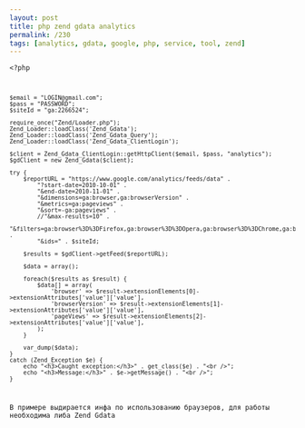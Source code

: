 ```yaml
---
layout: post
title: php zend gdata analytics
permalink: /230
tags: [analytics, gdata, google, php, service, tool, zend]
---
```


<code><?php

    $email = "LOGIN@gmail.com";
    $pass = "PASSWORD";
    $siteId = "ga:2266524";

    require_once("Zend/Loader.php");
    Zend_Loader::loadClass('Zend_Gdata');
    Zend_Loader::loadClass('Zend_Gdata_Query');
    Zend_Loader::loadClass('Zend_Gdata_ClientLogin');

    $client = Zend_Gdata_ClientLogin::getHttpClient($email, $pass, "analytics");
    $gdClient = new Zend_Gdata($client);

    try {
        $reportURL = "https://www.google.com/analytics/feeds/data" .
            "?start-date=2010-10-01" .
            "&end-date=2010-11-01" .
            "&dimensions=ga:browser,ga:browserVersion" .
            "&metrics=ga:pageviews" .
            "&sort=-ga:pageviews" .
            //"&max-results=10" .
            "&filters=ga:browser%3D%3DFirefox,ga:browser%3D%3DOpera,ga:browser%3D%3DChrome,ga:browser%3D%3DInternet%20Explorer" .
            "&ids=" . $siteId;

        $results = $gdClient->getFeed($reportURL);

        $data = array();

        foreach($results as $result) {
            $data[] = array(
                'browser' => $result->extensionElements[0]->extensionAttributes['value']['value'],
                'browserVersion' => $result->extensionElements[1]->extensionAttributes['value']['value'],
                'pageViews' => $result->extensionElements[2]->extensionAttributes['value']['value'],
            );
        }

        var_dump($data);
    }
    catch (Zend_Exception $e) {
        echo "<h3>Caught exception:</h3>" . get_class($e) . "<br />";
        echo "<h3>Message:</h3>" . $e->getMessage() . "<br />";
    }


В примере выдирается инфа по использованию браузеров, для работы необходима
либа Zend Gdata


